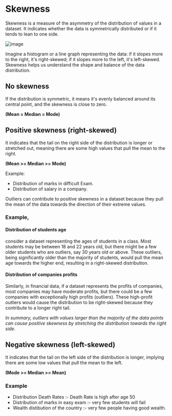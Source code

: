 # Skewness
Skewness is a measure of the asymmetry of the distribution of values in a dataset. It indicates whether the data is symmetrically distributed or if it tends to lean to one side.

![image](https://github.com/sateeshfrnd/Statistics/assets/8160366/ea80512e-b848-444c-9a0c-30f2d6cc012a)

Imagine a histogram or a line graph representing the data: if it slopes more to the right, it's right-skewed; if it slopes more to the left, it's left-skewed. Skewness helps us understand the shape and balance of the data distribution.

## No skewness
If the distribution is symmetric, it means it's evenly balanced around its central point, and the skewness is close to zero.

**(Mean = Median = Mode)**

## Positive skewness (right-skewed)
It indicates that the tail on the right side of the distribution is longer or stretched out, meaning there are some high values that pull the mean to the right. 

**(Mean >= Median >= Mode)**

Example:
- Distribution of marks in difficult Exam.
- Distribution of salary in a company.  

Outliers can contribute to positive skewness in a dataset because they pull the mean of the data towards the direction of their extreme values.

### Example, 
#### Distribution of students age
consider a dataset representing the ages of students in a class. Most students may be between 18 and 22 years old, but there might be a few older students who are outliers, say 30 years old or above. These outliers, being significantly older than the majority of students, would pull the mean age towards the higher end, resulting in a right-skewed distribution.

#### Distribution of companies profits
Similarly, in financial data, if a dataset represents the profits of companies, most companies may have moderate profits, but there could be a few companies with exceptionally high profits (outliers). These high-profit outliers would cause the distribution to be right-skewed because they contribute to a longer right tail.

*In summary, outliers with values larger than the majority of the data points can cause positive skewness by stretching the distribution towards the right side.*

## Negative skewness (left-skewed)
It indicates that the tail on the left side of the distribution is longer, implying there are some low values that pull the mean to the left.

**(Mode >= Median >= Mean)**

### Example
- Distribution Death Rates :- Death Rate is high after age 50
- Distribution of marks in easy exam :- very few students will fail
- Wealth distibution of the country :- very few people having good wealth.


